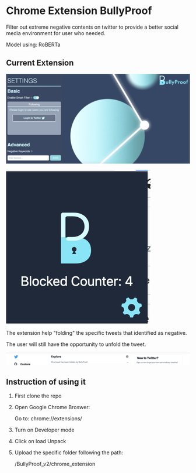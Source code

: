 # Chrome Extension BullyProof

Filter out extreme negative contents on twitter to provide a better social media environment for user who needed. 

Model using: RoBERTa

## Current Extension
![Images](/images/setting.png?row=true)

![Images](/images/logo.png?row=true)

The extension help "folding" the specific tweets that identified as negative. 

The user will still have the opportunity to unfold the tweet. 

![Images](/images/effect.png?row=true)

## Instruction of using it

1. First clone the repo 
2. Open Google Chrome Broswer: 
    
    Go to: chrome://extensions/

3. Turn on Developer mode 
4. Click on load Unpack 
5. Upload the specific folder following the path: 

    /BullyProof_v2/chrome_extension